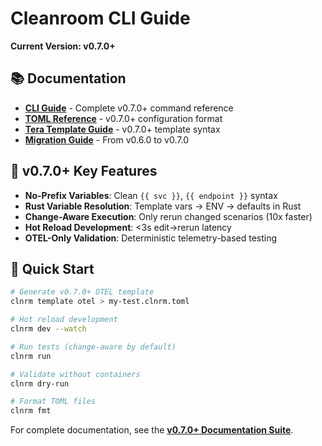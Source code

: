 # Cleanroom CLI Guide

**Current Version: v0.7.0+**

## 📚 Documentation

- **[CLI Guide](CLI_GUIDE.md)** - Complete v0.7.0+ command reference
- **[TOML Reference](TOML_REFERENCE.md)** - v0.7.0+ configuration format
- **[Tera Template Guide](TERA_TEMPLATES.md)** - v0.7.0+ template syntax
- **[Migration Guide](MIGRATION_v0.7.0.md)** - From v0.6.0 to v0.7.0

## 🎯 v0.7.0+ Key Features

- **No-Prefix Variables**: Clean `{{ svc }}`, `{{ endpoint }}` syntax
- **Rust Variable Resolution**: Template vars → ENV → defaults in Rust
- **Change-Aware Execution**: Only rerun changed scenarios (10x faster)
- **Hot Reload Development**: <3s edit→rerun latency
- **OTEL-Only Validation**: Deterministic telemetry-based testing

## 🚀 Quick Start

```bash
# Generate v0.7.0+ OTEL template
clnrm template otel > my-test.clnrm.toml

# Hot reload development
clnrm dev --watch

# Run tests (change-aware by default)
clnrm run

# Validate without containers
clnrm dry-run

# Format TOML files
clnrm fmt
```

For complete documentation, see the **[v0.7.0+ Documentation Suite](.)**.
